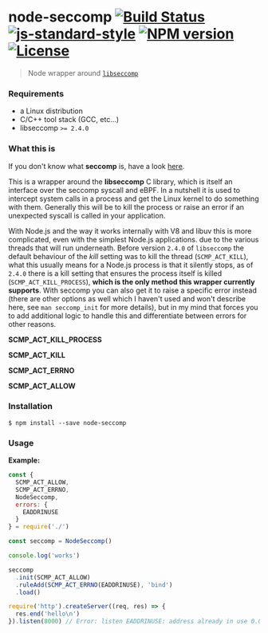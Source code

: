 # node-seccomp [![Build Status](https://travis-ci.org/roryrjb/node-seccomp.svg?branch=master)](https://travis-ci.org/roryrjb/node-seccomp) [![js-standard-style](https://img.shields.io/badge/code%20style-standard-brightgreen.svg?style=flat)](https://github.com/feross/standard) [![NPM version](https://img.shields.io/npm/v/node-seccomp.svg)](https://npmjs.org/package/node-seccomp) [![License](http://img.shields.io/npm/l/node-seccomp.svg)](LICENSE)

> Node wrapper around [`libseccomp`](https://github.com/seccomp/libseccomp)

### Requirements

* a Linux distribution
* C/C++ tool stack (GCC, etc...)
* libseccomp `>= 2.4.0`

### What this is

If you don't know what __seccomp__ is, have a look
[here](https://www.kernel.org/doc/html/latest/userspace-api/seccomp_filter.html).

This is a wrapper around the __libseccomp__ C library, which is itself an
interface over the seccomp syscall and eBPF. In a nutshell it is used to
intercept system calls in a process and get the Linux kernel to do something
with them. Generally this will be to kill the process or raise an error if an
unexpected syscall is called in your application.

With Node.js and the way it works internally with V8 and libuv this is more
complicated, even with the simplest Node.js applications.
due to the various threads that will run underneath. Before version `2.4.0` of `libseccomp`
the default behaviour of the _kill_ setting was to kill the thread (`SCMP_ACT_KILL`), what this usually
means for a Node.js process is that it silently stops, as of `2.4.0` there is a kill
setting that ensures the process itself is killed (`SCMP_ACT_KILL_PROCESS`), __which is the only method this
wrapper currently supports__. With seccomp you can also get it to raise a specific
error instead (there are other options as well which I haven't used and won't
describe here, see `man seccomp_init` for more details), but in my mind that
forces you to add additional logic to handle this and differentiate between errors for other reasons.

__SCMP_ACT_KILL_PROCESS__

__SCMP_ACT_KILL__

__SCMP_ACT_ERRNO__

__SCMP_ACT_ALLOW__

### Installation

```
$ npm install --save node-seccomp
```

### Usage

__Example:__

```javascript
const {
  SCMP_ACT_ALLOW,
  SCMP_ACT_ERRNO,
  NodeSeccomp,
  errors: {
    EADDRINUSE
  }
} = require('./')

const seccomp = NodeSeccomp()

console.log('works')

seccomp
  .init(SCMP_ACT_ALLOW)
  .ruleAdd(SCMP_ACT_ERRNO(EADDRINUSE), 'bind')
  .load()

require('http').createServer((req, res) => {
  res.end('hello\n')
}).listen(8000) // Error: listen EADDRINUSE: address already in use 0.0.0.0:8000
```

